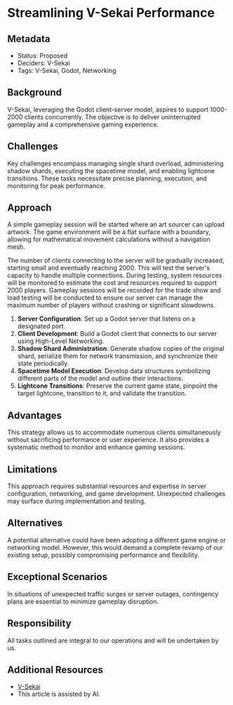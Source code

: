 # Streamlining V-Sekai Performance

## Metadata

- Status: Proposed
- Deciders: V-Sekai
- Tags: V-Sekai, Godot, Networking

## Background

V-Sekai, leveraging the Godot client-server model, aspires to support 1000-2000 clients concurrently. The objective is to deliver uninterrupted gameplay and a comprehensive gaming experience.

## Challenges

Key challenges encompass managing single shard overload, administering shadow shards, executing the spacetime model, and enabling lightcone transitions. These tasks necessitate precise planning, execution, and monitoring for peak performance.

## Approach

A simple gameplay session will be started where an art sourcer can upload artwork. The game environment will be a flat surface with a boundary, allowing for mathematical movement calculations without a navigation mesh.

The number of clients connecting to the server will be gradually increased, starting small and eventually reaching 2000. This will test the server's capacity to handle multiple connections. During testing, system resources will be monitored to estimate the cost and resources required to support 2000 players. Gameplay sessions will be recorded for the trade show and load testing will be conducted to ensure our server can manage the maximum number of players without crashing or significant slowdowns.

1. **Server Configuration**: Set up a Godot server that listens on a designated port.
2. **Client Development**: Build a Godot client that connects to our server using High-Level Networking.
3. **Shadow Shard Administration**: Generate shadow copies of the original shard, serialize them for network transmission, and synchronize their state periodically.
4. **Spacetime Model Execution**: Develop data structures symbolizing different parts of the model and outline their interactions.
5. **Lightcone Transitions**: Preserve the current game state, pinpoint the target lightcone, transition to it, and validate the transition.

## Advantages

This strategy allows us to accommodate numerous clients simultaneously without sacrificing performance or user experience. It also provides a systematic method to monitor and enhance gaming sessions.

## Limitations

This approach requires substantial resources and expertise in server configuration, networking, and game development. Unexpected challenges may surface during implementation and testing.

## Alternatives

A potential alternative could have been adopting a different game engine or networking model. However, this would demand a complete revamp of our existing setup, possibly compromising performance and flexibility.

## Exceptional Scenarios

In situations of unexpected traffic surges or server outages, contingency plans are essential to minimize gameplay disruption.

## Responsibility

All tasks outlined are integral to our operations and will be undertaken by us.

## Additional Resources

- [V-Sekai](https://v-sekai.org/)
- This article is assisted by AI.
